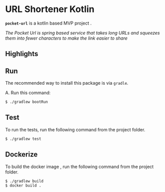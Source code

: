 # URL Shortener Kotlin

**`pocket-url`** is a kotlin based MVP project .

*The Pocket Url is spring based service that takes long URLs and squeezes them into fewer characters to make the link easier to share*

## Highlights



## Run

The recommended way to install this package is via `gradle`.

A. Run this  command:

```bash
$ ./gradlew bootRun
```
## Test

To run the tests, run the following command from the project folder.

```bash
$ ./gradlew test  
```

## Dockerize

To build the docker image , run the following command from the project folder.

```bash
$ ./gradlew build
$ docker build . 
```
